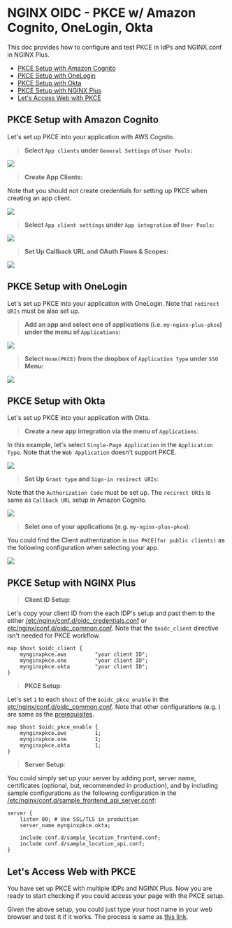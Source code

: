 # NGINX OIDC - PKCE w/ Amazon Cognito, OneLogin, Okta
This doc provides how to configure and test PKCE in IdPs and NGINX.conf in NGINX Plus.

- [PKCE Setup with Amazon Cognito](#pkce-setup-with-amazon-cognito)
- [PKCE Setup with OneLogin](#pkce-setup-with-oneLogin)
- [PKCE Setup with Okta](#pkce-setup-with-okta)
- [PKCE Setup with NGINX Plus](#pkce-setup-with-nginx-plus)
- [Let's Access Web with PKCE](#lets-access-web-with-pkce)

## PKCE Setup with Amazon Cognito
Let's set up PKCE into your application with AWS Cognito.

> **Select `App clients` under `General Settings` of `User Pools`:**

  ![](./img/01-01-aws-cognito-pkce.png)

> **Create App Clients:**

Note that you should not create credentials for setting up PKCE when creating an app client.

  ![](./img/01-02-aws-cognito-pkce.png)

> **Select `App client settings` under `App integration` of `User Pools`:**

  ![](./img/01-03-aws-cognito-pkce.png)

> **Set Up Callback URL and OAuth Flows & Scopes:**

  ![](./img/01-04-aws-cognito-pkce.png)


## PKCE Setup with OneLogin
Let's set up PKCE into your application with OneLogin. Note that `redirect URIs` must be also set up.

> **Add an app and select one of applications (i.e. `my-nginx-plus-pkce`) under the menu of `Applications`:**

  ![](./img/02-01-onelogin-pkce.png)

> **Select `None(PKCE)` from the dropbox of `Application Type` under `SSO` Menu:**

  ![](./img/02-02-onelogin-pkce.png)


## PKCE Setup with Okta
Let's set up PKCE into your application with Okta.

> **Create a new app integration via the menu of `Applications`**:

  In this example, let's select `Single-Page Application` in the `Application Type`. Note that the `Web Application` doesn't support PKCE.

  ![](./img/03-01-okta-pkce.png)

> **Set Up `Grant type` and `Sign-in recirect URIs`**:

  Note that the `Authorization Code` must be set up. The `recirect URIs` is same as `Callback URL` setup in Amazon Cognito.

  ![](./img/03-02-okta-pkce.png)

> **Selet one of your applications (e.g. `my-nginx-plus-pkce`)**:

  You could find the Client authentization is `Use PKCE(for public clients)` as the following configuration when selecting your app.
  
  ![](./img/03-03-okta-pkce.png)


## PKCE Setup with NGINX Plus

> **Client ID Setup**:
  
  Let's copy your client ID from the each IDP's setup and past them to the either [/etc/nginx/conf.d/oidc_credentials.conf](../../build-context/nginx/conf.d/oidc_credentials.conf) or [etc/nginx/conf.d/oidc_common.conf](../../build-context/nginx/conf.d/oidc_common.conf).
  Note that the `$oidc_client` directive isn't needed for PKCE workflow.

  ```nginx
  map $host $oidc_client {
      mynginxpkce.aws         "your client ID";
      mynginxpkce.one         "your client ID";
      mynginxpkce.okta        "your client ID";
  }
  ```

> **PKCE Setup**:

  Let's set `1` to each `$host` of the `$oidc_pkce_enable` in the [etc/nginx/conf.d/oidc_common.conf](../../build-context/nginx/conf.d/oidc_common.conf). Note that other configurations (e.g. ) are same as the [prerequisites](../../docs/prerequisites.md#update-oidc-configurations).
  
  ```nginx
  map $host $oidc_pkce_enable {
      mynginxpkce.aws         1;
      mynginxpkce.one         1;
      mynginxpkce.okta        1;
  }
  ```

> **Server Setup**:

  You could simply set up your server by adding port, server name, certificates (optional, but, recommended in production), and by including sample configurations as the following configuration in the [/etc/nginx/conf.d/sample_frontend_api_server.conf](../../build-context/nginx/conf.d/sample_frontend_api_server.conf):

  ```nginx
  server {
      listen 80; # Use SSL/TLS in production
      server_name mynginxpkce.okta;

      include conf.d/sample_location_frontend.conf;
      include conf.d/sample_location_api.conf;
  }
  ```  

## Let's Access Web with PKCE
You have set up PKCE with multiple IDPs and NGINX Plus. Now you are ready to start checking if you could access your page with the PKCE setup. 

Given the above setup, you could just type your host name in your web browser and test it if it works. The process is same as [this link](../01-access-web-and-tokens/README.md#access-web-page-with-nginx-oidc).

